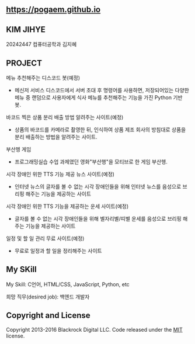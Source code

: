## https://pogaem.github.io

## KIM JIHYE

20242447 컴퓨터공학과 김지혜

## PROJECT
메뉴 추천해주는 디스코드 봇(예정)

- 메신저 서비스 디스코드에서 서버 초대 후 명령어를 사용하면, 저장되어있는 다양한 메뉴 중 랜덤으로 사용자에게 식사 메뉴를 추천해주는 기능을 가진 Python 기반 봇.

바코드 찍은 상품 분리 배출 방법 알려주는 사이트(예정)

- 상품의 바코드를 카메라로 촬영한 뒤, 인식하여 상품 제조 회사의 방침대로 상품을 분리 배출하는 방법을 알려주는 사이트.

부산헹 게임

- 프로그래밍실습 수업 과제였던 영화"부산행"을 모티브로 한 게임 부산헹.

시각 장애인 위한 TTS 기능 제공 뉴스 사이트(예정)

- 인터넷 뉴스의 글자를 볼 수 없는 시각 장애인들을 위해 인터넷 뉴스를 음성으로 브리핑 해주는 기능을 제공하는 사이트

시각 장애인 위한 TTS 기능을 제공하는 운세 사이트(예정)

- 글자를 볼 수 없는 시각 장애인들을 위해 별자리별/띠별 운세를 음성으로 브리핑 해주는 기능을 제공하는 사이트

일정 및 할 일 관리 무료 사이트(예정)

- 무료로 일정과 할 일을 정리해주는 사이트

## My SKill
My Skill: C언어, HTML/CSS, JavaScript, Python, etc

희망 직무(desired job): 백엔드 개발자

## Copyright and License
Copyright 2013-2016 Blackrock Digital LLC. Code released under the [MIT](https://github.com/BlackrockDigital/startbootstrap-freelancer/blob/gh-pages/LICENSE) license.
